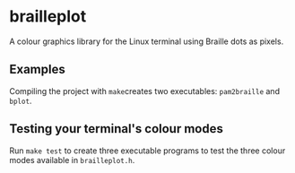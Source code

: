# brailleplot
A colour graphics library for the Linux terminal using Braille dots as pixels.

## Examples

Compiling the project with `make`creates two executables: `pam2braille` and
`bplot`.

## Testing your terminal's colour modes

Run `make test` to create three executable programs to test the three colour
modes available in `brailleplot.h`.
